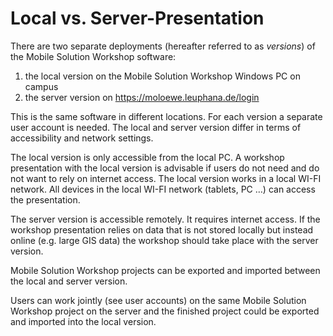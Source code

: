 # Local vs. Server-Presentation

There are two separate deployments (hereafter referred to as _versions_) of the Mobile Solution Workshop software:

1. the local version on the Mobile Solution Workshop Windows PC on campus
2. the server version on https://moloewe.leuphana.de/login

This is the same software in different locations. For each version a separate user account is needed. The local and server version differ in terms of accessibility and network settings.

The local version is only accessible from the local PC. A workshop presentation with the local version is advisable if users do not need and do not want to rely on internet access. The local version works in a local WI-FI network. All devices in the local WI-FI network (tablets, PC …) can access the presentation.


The server version is accessible remotely. It requires internet access. If the workshop presentation relies on data that is not stored locally but instead online (e.g. large GIS data) the workshop should take place with the server version.

Mobile Solution Workshop projects can be exported and imported between the local and server version.

Users can work jointly (see user accounts) on the same Mobile Solution Workshop project on the server and the finished project could be exported and imported into the local version. 
